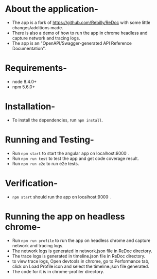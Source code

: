 # About the application-

* The app is a fork of https://github.com/Rebilly/ReDoc with some little changes/additions made.
* There is also a demo of how to run the app in chrome headless and capture network and tracing logs.
* The app is an "OpenAPI/Swagger-generated API Reference Documentation".

# Requirements-

* node 8.4.0+
* npm 5.6.0+

# Installation-

* To install the dependencies, run ` npm install `.

# Running and Testing-

* Run ` npm start ` to start the angular app on localhost:9000 .
* Run ` npm run test ` to test the app and get code coverage result.
* Run ` npm run e2e ` to run e2e tests.

# Verification-

* ` npm start ` should run the app on localhost:9000 .


# Running the app on headless chrome-

* Run ` npm run profile ` to run the app on headless chrome and capture network and tracing logs.
* The network logs is generated in network.json file in ReDoc directory.
* The trace logs is generated in timeline.json file in ReDoc directory.
* to view trace logs, Open devtools in chrome, go to Performance tab, click on Load Profile icon and select the timeline.json file generated.
* The code for it is in chrome-profiler directory.


